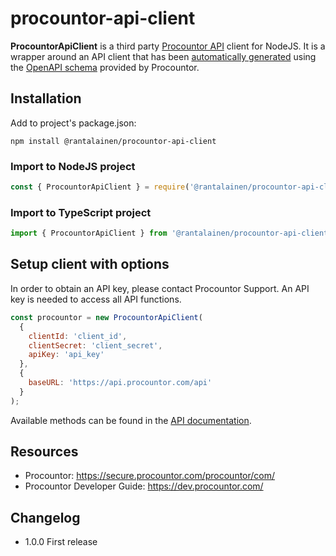 # procountor-api-client

**ProcountorApiClient** is a third party [Procountor API](https://dev.procountor.com/api-reference/) client for NodeJS. It is a wrapper around an API client that has been [automatically generated](https://www.npmjs.com/package/swagger-typescript-api) using the [OpenAPI schema](https://api-test.procountor.com/api/openapi.json) provided by Procountor.

## Installation

Add to project's package.json:

```
npm install @rantalainen/procountor-api-client
```

### Import to NodeJS project

```javascript
const { ProcountorApiClient } = require('@rantalainen/procountor-api-client');
```

### Import to TypeScript project

```javascript
import { ProcountorApiClient } from '@rantalainen/procountor-api-client';
```

## Setup client with options

In order to obtain an API key, please contact Procountor Support. An API key is needed to access all API functions.

```javascript
const procountor = new ProcountorApiClient(
  {
    clientId: 'client_id',
    clientSecret: 'client_secret',
    apiKey: 'api_key'
  },
  {
    baseURL: 'https://api.procountor.com/api'
  }
);
```

Available methods can be found in the [API documentation](https://procountor.com/docs/).

## Resources

- Procountor: https://secure.procountor.com/procountor/com/
- Procountor Developer Guide: https://dev.procountor.com/

## Changelog

- 1.0.0 First release
